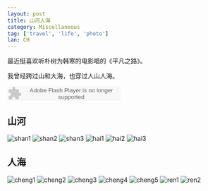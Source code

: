 ```yaml
---
layout: post
title: 山河人海
category: Miscellaneous
tag: ['travel', 'life', 'photo']
lan: CH
---
```


最近挺喜欢听朴树为韩寒的电影唱的《平凡之路》。

我曾经跨过山和大海，也穿过人山人海。

<!--preview-->

<embed src="http://www.xiami.com/widget/0_1773346501/singlePlayer.swf" type="application/x-shockwave-flash" width="257" height="33" wmode="transparent"></embed>

## 山河

![shan1](/images/shanherenhai/shan1.png)
![shan2](/images/shanherenhai/shan2.png)
![shan3](/images/shanherenhai/shan3.png)
![hai1](/images/shanherenhai/hai1.png)
![hai2](/images/shanherenhai/hai2.png)
![hai3](/images/shanherenhai/hai3.png)

## 人海

![cheng1](/images/shanherenhai/cheng1.png)
![cheng2](/images/shanherenhai/cheng2.png)
![cheng3](/images/shanherenhai/cheng3.png)
![cheng4](/images/shanherenhai/cheng4.png)
![cheng5](/images/shanherenhai/cheng5.png)
![ren1](/images/shanherenhai/ren1.png)
![ren2](/images/shanherenhai/ren2.png)

